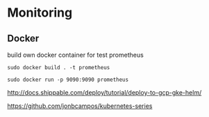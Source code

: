 # Monitoring

## Docker

build own docker container for test prometheus
```shell
sudo docker build . -t prometheus

sudo docker run -p 9090:9090 prometheus
```




http://docs.shippable.com/deploy/tutorial/deploy-to-gcp-gke-helm/

https://github.com/jonbcampos/kubernetes-series
